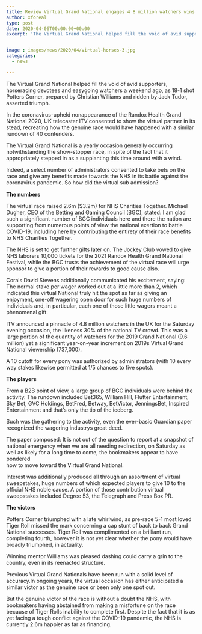 ```yaml
---
title: Review Virtual Grand National engages 4 8 million watchers wins 2 6m for NHS
author: xforeal 
type: post
date: 2020-04-06T00:00:00+00:00
excerpt: 'The Virtual Grand National helped fill the void of avid supporters, horseracing devotees and easygoing watchers a weekend ago, as 18-1 shot Potters Corner, prepared by Christian Williams and ridden by Jack Tudor, guaranteed victory '


image : images/news/2020/04/virtual-horses-3.jpg
categories:
  - news

---
```

The Virtual Grand National helped fill the void of avid supporters, horseracing devotees and easygoing watchers a weekend ago, as 18-1 shot Potters Corner, prepared by Christian Williams and ridden by Jack Tudor, asserted triumph. 

In the coronavirus-upheld nonappearance of the Randox Health Grand National 2020, UK telecaster ITV consented to show the virtual partner in its stead, recreating how the genuine race would have happened with a similar rundown of 40 contenders. 

The Virtual Grand National is a yearly occasion generally occurring notwithstanding the show-stopper race, in spite of the fact that it appropriately stepped in as a supplanting this time around with a wind. 

Indeed, a select number of administrators consented to take bets on the race and give any benefits made towards the NHS in its battle against the coronavirus pandemic. So how did the virtual sub admission? 

**The numbers** 

The virtual race raised 2.6m ($3.2m) for NHS Charities Together. Michael Dugher, CEO of the Betting and Gaming Council (BGC), stated: I am glad such a significant number of BGC individuals here and there the nation are supporting from numerous points of view the national exertion to battle COVID-19, including here by contributing the entirety of their race benefits to NHS Charities Together. 

The NHS is set to get further gifts later on. The Jockey Club vowed to give NHS laborers 10,000 tickets for the 2021 Randox Health Grand National Festival, while the BGC trusts the achievement of the virtual race will urge sponsor to give a portion of their rewards to good cause also. 

Corals David Stevens additionally communicated his excitement, saying: The normal stake per wager worked out at a little more than 2, which indicated this virtual National truly hit the spot as far as giving an enjoyment, one-off wagering open door for such huge numbers of individuals and, in particular, each one of those little wagers meant a phenomenal gift. 

ITV announced a pinnacle of 4.8 million watchers in the UK for the Saturday evening occasion, the likeness 30&percnt; of the national TV crowd. This was a large portion of the quantity of watchers for the 2019 Grand National (9.6 million) yet a significant year-on-year increment on 2019s Virtual Grand National viewership (737,000). 

A 10 cutoff for every pony was authorized by administrators (with 10 every way stakes likewise permitted at 1/5 chances to five spots). 

**The players** 

From a B2B point of view, a large group of BGC individuals were behind the activity. The rundown included Bet365, William Hill, Flutter Entertainment, Sky Bet, GVC Holdings, BetFred, Betway, BetVictor, JenningsBet, Inspired Entertainment and that&#8217;s only the tip of the iceberg. 

Such was the gathering to the activity, even the ever-basic Guardian paper recognized the wagering industrys great deed. 

The paper composed: It is not out of the question to report at a snapshot of national emergency when we are all needing redirection, on Saturday as well as likely for a long time to come, the bookmakers appear to have pondered  
how to move toward the Virtual Grand National. 

Interest was additionally produced all through an assortment of virtual sweepstakes, huge numbers of which expected players to give 10 to the official NHS noble cause. A portion of those contribution virtual sweepstakes included Degree 53, the Telegraph and Press Box PR. 

**The victors** 

Potters Corner triumphed with a late whirlwind, as pre-race 5-1 most loved Tiger Roll missed the mark concerning a cap stunt of back to back Grand National successes. Tiger Roll was complimented on a brilliant run, completing fourth, however it is not yet clear whether the pony would have broadly triumphed, in actuality. 

Winning mentor Williams was pleased dashing could carry a grin to the country, even in its reenacted structure. 

Previous Virtual Grand Nationals have been run with a solid level of accuracy.In ongoing years, the virtual occasion has either anticipated a similar victor as the genuine race or been only one spot out. 

But the genuine victor of the race is without a doubt the NHS, with bookmakers having abstained from making a misfortune on the race because of Tiger Rolls inability to complete first. Despite the fact that it is as yet facing a tough conflict against the COVID-19 pandemic, the NHS is currently 2.6m happier as far as financing.